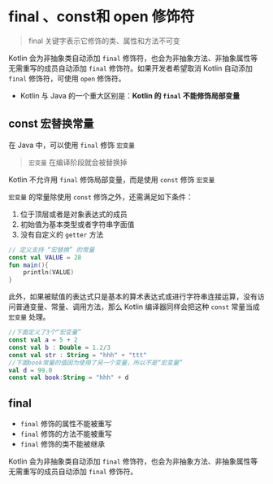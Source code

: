 # final 、const和 open 修饰符

> final 关键字表示它修饰的类、属性和方法不可变

Kotlin 会为非抽象类自动添加 `final` 修饰符，也会为非抽象方法、非抽象属性等无需重写的成员自动添加 `final` 修饰符。如果开发者希望取消 Kotlin 自动添加 `final` 修饰符，可使用 `open` 修饰符。

* Kotlin 与 Java 的一个重大区别是：**Kotlin 的 `final` 不能修饰局部变量**



## const 宏替换常量

在 Java 中，可以使用 `final` 修饰 `宏变量`

> `宏变量` 在编译阶段就会被替换掉

Kotlin 不允许用 `final` 修饰局部变量，而是使用 `const` 修饰 `宏变量`

`宏变量` 的常量除使用 `const` 修饰之外，还需满足如下条件：

1. 位于顶层或者是对象表达式的成员
2. 初始值为基本类型或者字符串字面值
3. 没有自定义的 `getter` 方法

```kotlin
// 定义支持 “宏替换” 的常量
const val VALUE = 28
fun main(){
    println(VALUE)
}
```

此外，如果被赋值的表达式只是基本的算术表达式或进行字符串连接运算，没有访问普通变量、常量、调用方法，那么 Kotlin 编译器同样会把这种 `const` 常量当成 `宏变量` 处理。

```kotlin
//下面定义了3个“宏变量”
const val a = 5 + 2
const val b : Double = 1.2/3
const val str : String = "hhh" + "ttt"
//下面book常量的值因为使用了另一个变量，所以不是“宏变量”
val d = 99.0
const val book:String = "hhh" + d
```



## final

* `final` 修饰的属性不能被重写
* `final` 修饰的方法不能被重写
* `final` 修饰的类不能被继承

Kotlin 会为非抽象类自动添加 `final` 修饰符，也会为非抽象方法、非抽象属性等无需重写的成员自动添加 `final` 修饰符。
